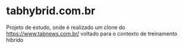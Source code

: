 # tabhybrid.com.br

Projeto de estudo, onde é realizado um clone do https://www.tabnews.com.br/ voltado para o contexto de treinamento hibrído
